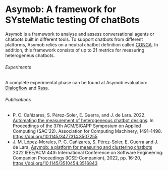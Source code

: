 # Asymob: A framework for SYsteMatic testing Of chatBots

Asymob is a framework to analyse and assess conversational agents or chatbots built in different tools. To support chatbots from different platforms, Asymob relies on a neutral chatbot definition called [CONGA](https://saraperezsoler.github.io/CONGA/). In addition, this framework consists of up to 21 metrics for measuring heterogeneus chatbots.

###### Experiments
A complete experimental phase can be found at Asymob evaluation: [Dialogflow](https://github.com/ASYM0B/Dataset/tree/main/Dialogflow) and [Rasa](https://github.com/ASYM0B/Dataset/tree/main/Rasa).

###### Publications

* P. C. Cañizares, S. Pérez-Soler, E. Guerra, and J. de Lara. 2022. [Automating the measurement of heterogeneous chatbot designs](http://miso.es/pubs/ACMSAC_2022.pdf). In Proceedings of the 37th ACM/SIGAPP Symposium on Applied Computing (SAC'22). Association for Computing Machinery, 1491–1498. https://doi.org/10.1145/3477314.3507255
* J. M. López-Morales, P. C. Cañizares, S. Pérez-Soler, E. Guerra and J. de Lara, [Asymob: a platform for measuring and clustering chatbots](http://miso.es/pubs/ICSE_Asymob.pdf) 2022 IEEE/ACM 44th International Conference on Software Engineering: Companion Proceedings (ICSE-Companion), 2022, pp. 16-20, https://doi.org/10.1145/3510454.3516843









